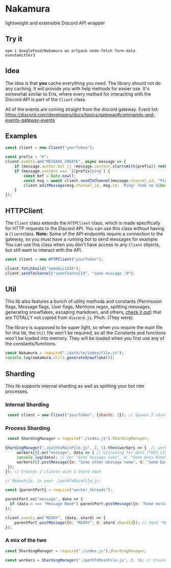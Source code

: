 # Nakamura

lightweight and extensible Discord API wrapper

## Try it

```
npm i GoogleFeud/Nakamura ws erlpack node-fetch form-data eventemitter3
```

## Idea

The idea is that **you** cache everything you need. The library should not do any caching. It will provide you with help methods for easier use. It's somewhat similar to Eris, where every method for interacting with the Discord API is part of the `Client` class.

All of the events are coming straight from the discord gateway. Event list: https://discord.com/developers/docs/topics/gateway#commands-and-events-gateway-events

## Examples

```js
const client = new Client("yourToken");

const prefix = "#";
client.events.on("MESSAGE_CREATE", async message => {
    if (message.author.bot || !message.content.startsWith(prefix)) return;
    if (message.content === `${prefix}ping`) {
        const bef = Date.now();
        const msg = await client.sendToChannel(message.channel_id, "Ping!");
        client.editMessage(msg.channel_id, msg.id, `Ping! Took me ${Date.now() - bef}ms`);
    }
});
```

## HTTPClient

The `Client` class extends the `HTTPClient` class, which is made specifically for HTTP requests to the Discord API. You can use this class without having a `Client`class. 
**Note:** Some of the API endpoints require a connection to the gateway, so you must have a running bot to send messages for example. You can use this class when you don't have access to any `Client` objects, but still want to interact with the API.

```js
const client = new HTTPClient("yourToken");

client.fetchGuild("someGuildID");
client.sendToChannel("someChannelId", "some message :D");
```

## Util

This lib also features a bunch of utility methods and constants (Permission flags, Message flags, User flags, Mentions regex, splitting messages, generating snowflakes, escaping markdown, and others, [check it out](https://github.com/GoogleFeud/Nakamura/blob/better/lib/Util.js)) that are TOTALLY not copied from `discord.js`. Phuh. (They were).

The library is supposed to be super light, so when you require the main file for this lib, the `Util` file won't be required, so all the Constants and functions won't be loaded into memory. They will be loaded when you first use any of the constants/functions.

```js
const Nakamura = require("./path/to/index/file.js");
console.log(nakamura.Utils.generateSnowflake());
```

## Sharding

This lib supports internal sharding as well as splitting your bot into processes. 

### Internal Sharding

```js
 const client = new Client("yourToken", {shards: 2}); // Spawns 2 shards
``` 

### Process Sharding

```js
 const ShardingManager = require("./index.js").ShardingManager;

ShardingManager("./pathToMainFile.js", 2, 1).then(workers => {  // workers is an array of worker threads. You can communicate with them from this file.
     workers[0].on("message", data => { // Listening for data (THIS LISTENS ONLY FOR THE FIRST CLIENT'S MESSAGES)
     console.log(data); // {m: "Some message name", d: "Some Data Name"}
     workers[0].postMessage({m: "Some other message name", d: "Some Data"}) // Send messages to client
 });
}); // Creates 2 clients with 1 shard each

// Meanwhile, in your ./pathToMainFile.js:

const {parentPort} = require("worker_threads");

parentPort.on("message", data => {
  if (data.m === "Message Name") parentPort.postMessage({m: "Some message name", d: "Some data"});
});

client.events.on("READY", (data, shard) => {
    parentPort.postMessage({m: "READY", d: shard.shardId}); // Send "READY" to the process manager when one of the shards is ready
});
```

### A mix of the two

```js
const ShardingManager = require("./index.js").ShardingManager;

const workers = ShardingManager("./pathToMainFile.js", 2, 3); // Creates 2 clients with 3 shards each, which means there's a total of 6 shards
```